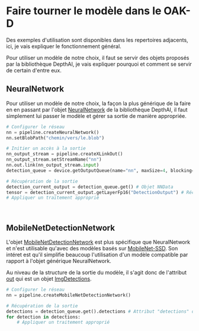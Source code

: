 # Faire tourner le modèle dans le OAK-D

Des exemples d'utilisation sont disponibles dans les repertoires adjacents, ici, je vais expliquer le fonctionnement général.

Pour utiliser un modèle de notre choix, il faut se servir des objets proposés par la bibliothèque DepthAI, je vais expliquer pourquoi et comment se servir de certain d'entre eux.


## NeuralNetwork

Pour utiliser un modèle de notre choix, la façon la plus générique de la faire en en passant par l'objet [NeuralNetwork](https://docs.luxonis.com/projects/api/en/latest/references/python/#depthai.NeuralNetwork) de la bibliothèque DepthAI, il faut simplement lui passer le modèle et gérer sa sortie de manière appropriée.

```py
# Configurer le réseau
nn = pipeline.createNeuralNetwork()
nn.setBlobPath("chemin/vers/le.blob")

# Initier un accès à la sortie
nn_output_stream = pipeline.createXLinkOut()
nn_output_stream.setStreamName("nn")
nn.out.link(nn_output_stream.input)
detection_queue = device.getOutputQueue(name="nn", maxSize=4, blocking=False)

# Récupération de la sortie
detection_current_output = detection_queue.get() # Objet NNData
tensor = detection_current_output.getLayerFp16("DetectionOutput") # Récupère la couche "DetectionOutput"
# Appliquer un traitement approprié
```
<br>


## MobileNetDetectionNetwork

L'objet [MobileNetDetectionNetwork](https://docs.luxonis.com/projects/api/en/latest/references/python/#depthai.MobileNetDetectionNetwork) est plus spécifique que NeuralNetwork et n'est utilisable qu'avec des modèles basés sur [MobileNet-SSD](https://docs.openvinotoolkit.org/latest/omz_models_model_mobilenet_ssd.html). Son intéret est qu'il simplifie beaucoup l'utilisation d'un modèle compatible par rapport à l'objet générique NeuralNetwork.

Au niveau de la structure de la sortie du modèle, il s'agit donc de l'attribut [out](https://docs.luxonis.com/projects/api/en/latest/references/python/#depthai.DetectionNetwork.out) qui est un objet [ImgDetections](https://docs.luxonis.com/projects/api/en/latest/references/python/#depthai.ImgDetections).

```py
# Configurer le réseau
nn = pipeline.createMobileNetDetectionNetwork()

# Récupération de la sortie
detections = detection_queue.get().detections # Attribut "detections" de l'objet ImgDetections
for detection in detections:
    # Appliquer un traitement approprié
```